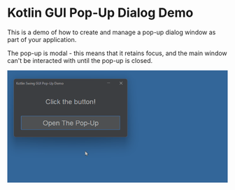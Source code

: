 # Kotlin GUI Pop-Up Dialog Demo

This is a demo of how to create and manage a pop-up dialog window as part of your application.

The pop-up is modal - this means that it retains focus, and the main window can't be interacted with until the pop-up is closed.

![demo.gif](demo.gif)

